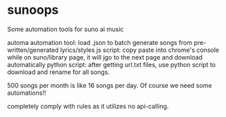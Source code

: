 # sunoops
Some automation tools for suno ai music

automa automation tool: load .json to batch generate songs from pre-written/generated lyrics/styles
js script: copy paste into chrome's console while on suno/library page, it will jgo to the next page and download automatically
python script: after getting url.txt files, use python script to download and rename for all songs.

500 songs per month is like 16 songs per day.
Of course we need some automations!!

completely comply with rules as it utilizes no api-calling.
